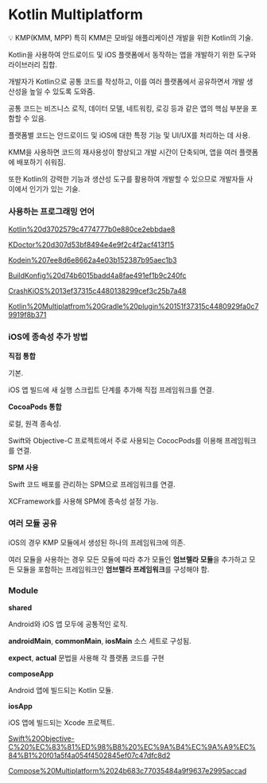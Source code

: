 # Kotlin Multiplatform

<aside>
💡 KMP(KMM, MPP) 특히 KMM은 모바일 애플리케이션 개발을 위한 Kotlin의 기술.

Kotlin을 사용하여 안드로이드 및 iOS 플랫폼에서 동작하는 앱을 개발하기 위한 도구와 라이브러리 집합.

개발자가 Kotlin으로 공통 코드를 작성하고, 이를 여러 플랫폼에서 공유하면서 개발 생산성을 높일 수 있도록 도와줌. 

공통 코드는 비즈니스 로직, 데이터 모델, 네트워킹, 로깅 등과 같은 앱의 핵심 부분을 포함할 수 있음. 

플랫폼별 코드는 안드로이드 및 iOS에 대한 특정 기능 및 UI/UX를 처리하는 데 사용.

KMM을 사용하면 코드의 재사용성이 향상되고 개발 시간이 단축되며, 앱을 여러 플랫폼에 배포하기 쉬워짐. 

또한 Kotlin의 강력한 기능과 생산성 도구를 활용하여 개발할 수 있으므로 개발자들 사이에서 인기가 있는 기술.

</aside>

### **사용하는 프로그래밍 언어**

[Kotlin%20d3702579c4774777b0e880ce2ebbdae8](Kotlin%20d3702579c4774777b0e880ce2ebbdae8)

[KDoctor%20d307d53bf8494e4e9f2c4f2acf413f15](KDoctor%20d307d53bf8494e4e9f2c4f2acf413f15)

[Kodein%207ee8d6e8662a4e03b152387b95aec1b3](Kodein%207ee8d6e8662a4e03b152387b95aec1b3)

[BuildKonfig%20d74b6015badd4a8fae491ef1b9c240fc](BuildKonfig%20d74b6015badd4a8fae491ef1b9c240fc)

[CrashKiOS%2013ef37315c4480138299cef3c25b7a48](CrashKiOS%2013ef37315c4480138299cef3c25b7a48)

[Kotlin%20Multiplatfrom%20Gradle%20plugin%20151f37315c4480929fa0c79919f8b371](Kotlin%20Multiplatfrom%20Gradle%20plugin%20151f37315c4480929fa0c79919f8b371)

### iOS에 종속성 추가 방법

**직접 통합**

기본. 

iOS 앱 빌드에 새 실행 스크립트 단계를 추가해 직접 프레임워크를 연결.

**CocoaPods 통합**

로컬, 원격 종속성. 

Swift와 Objective-C 프로젝트에서 주로 사용되는 CococPods를 이용해 프레임워크를 연결.

**SPM 사용**

Swift 코드 배포를 관리하는 SPM으로 프레임워크를 연결.

XCFramework를 사용해 SPM에 종속성 설정 가능.

### 여러 모듈 공유

iOS의 경우 KMP 모듈에서 생성된 하나의 프레임워크에 의존.

여러 모듈을 사용하는 경우 모든 모듈에 따라 추가 모듈인 **엄브렐라 모듈**을 추가하고 모든 모듈을 포함하는 프레임워크인 **엄브렐라 프레임워크**를 구성해야 함.

### Module

**shared**

Android와 iOS 앱 모두에 공통적인 로직.

**androidMain**, **commonMain**, **iosMain**  소스 세트로 구성됨.

**expect**, **actual** 문법을 사용해 각 플랫폼 코드를 구현

**composeApp**

Android 앱에 빌드되는 Kotlin 모듈.

**iosApp**

iOS 앱에 빌드되는 Xcode 프로젝트.

[Swift%20Objective-C%20%EC%83%81%ED%98%B8%20%EC%9A%B4%EC%9A%A9%EC%84%B1%20f01a5f4a054f4502845ef07c47dfc8d2](Swift%20Objective-C%20%EC%83%81%ED%98%B8%20%EC%9A%B4%EC%9A%A9%EC%84%B1%20f01a5f4a054f4502845ef07c47dfc8d2)

[Compose%20Multiplatform%2024b683c77035484a9f9637e2995accad](Compose%20Multiplatform%2024b683c77035484a9f9637e2995accad)